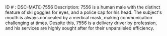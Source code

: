 ID # : DSC-MATE-7556
Description: 7556 is a human male with the distinct feature of ski goggles for eyes, and a police cap for his head. The subject's mouth is always concealed by a medical mask, making communication challenging at times. Despite this, 7556 is a delivery driver by profession, and his services are highly sought after for their unparalleled efficiency.